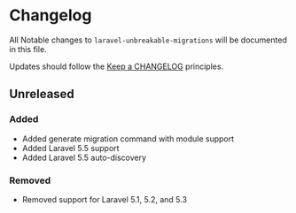 # Changelog

All Notable changes to `laravel-unbreakable-migrations` will be documented in this file.

Updates should follow the [Keep a CHANGELOG](http://keepachangelog.com/) principles.

## Unreleased

### Added

- Added generate migration command with module support
- Added Laravel 5.5 support
- Added Laravel 5.5 auto-discovery

### Removed

- Removed support for Laravel 5.1, 5.2, and 5.3

